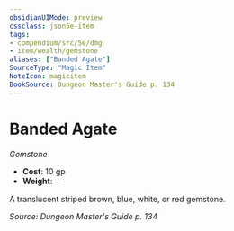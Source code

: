 ```yaml
---
obsidianUIMode: preview
cssclass: json5e-item
tags:
- compendium/src/5e/dmg
- item/wealth/gemstone
aliases: ["Banded Agate"]
SourceType: "Magic Item"
NoteIcon: magicitem
BookSource: Dungeon Master's Guide p. 134
---
```

# Banded Agate
*Gemstone*  

- **Cost**: 10 gp
- **Weight**: ⏤

A translucent striped brown, blue, white, or red gemstone.

*Source: Dungeon Master's Guide p. 134*
